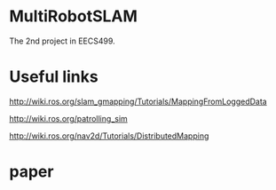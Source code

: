 # MultiRobotSLAM
The 2nd project in EECS499.

# Useful links

http://wiki.ros.org/slam_gmapping/Tutorials/MappingFromLoggedData

http://wiki.ros.org/patrolling_sim

http://wiki.ros.org/nav2d/Tutorials/DistributedMapping

# paper


